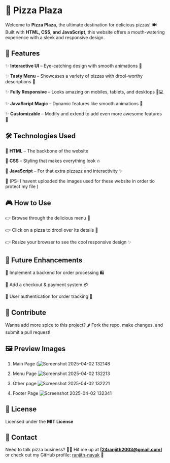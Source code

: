 # 🍕 Pizza Plaza

Welcome to **Pizza Plaza**, the ultimate destination for delicious pizzas! 🍽️ Built with **HTML, CSS, and JavaScript**, this website offers a mouth-watering experience with a sleek and responsive design. 

## 🚀 Features
✨ **Interactive UI** – Eye-catching design with smooth animations 🍕

✨ **Tasty Menu** – Showcases a variety of pizzas with drool-worthy descriptions 🤤

✨ **Fully Responsive** – Looks amazing on mobiles, tablets, and desktops 📱💻

✨ **JavaScript Magic** – Dynamic features like smooth animations 🛒

✨ **Customizable** – Modify and extend to add even more awesome features 🎨

## 🛠️ Technologies Used
🔹 **HTML** – The backbone of the website

🔹 **CSS** – Styling that makes everything look 🔥

🔹 **JavaScript** – For that extra pizzazz and interactivity ✨

🔹 (PS- I havent uploaded the images used for these website in order tio protect my file )


## 🎮 How to Use
👉 Browse through the delicious menu 🍕

👉 Click on a pizza to drool over its details 🤩

👉 Resize your browser to see the cool responsive design ✨

## 🔮 Future Enhancements
🚀 Implement a backend for order processing 🛍️

🚀 Add a checkout & payment system 💳

🚀 User authentication for order tracking 🔐

## 🤝 Contribute
Wanna add more spice to this project? 🌶️ Fork the repo, make changes, and submit a pull request! 

## 🖼 Preview Images
1) Main Page
(![Screenshot 2025-04-02 132148](https://github.com/user-attachments/assets/29ce8527-86d6-4885-a19e-4267319be6c8)

2) Menu Page
![Screenshot 2025-04-02 132213](https://github.com/user-attachments/assets/13a738aa-85d3-411b-9ed6-14618506c008)

3) Other page
![Screenshot 2025-04-02 132221](https://github.com/user-attachments/assets/ed012f64-a8e1-4823-a144-fe179b233d20)

4) Footer Page
![Screenshot 2025-04-02 132341](https://github.com/user-attachments/assets/c98ef551-066a-4fe9-95e7-f4eeaff5c042)




## 📜 License
Licensed under the **MIT License** 

## 📩 Contact
Need to talk pizza business? 🍕📧 Hit me up at **[24ranjith2003@gmail.com]**
or check out my GitHub profile: [ranjith-nayak](https://github.com/ranjith-nayak) 🚀
